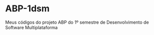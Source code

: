 # ABP-1dsm
Meus códigos do projeto ABP do 1º semestre de Desenvolvimento de Software Multiplataforma
